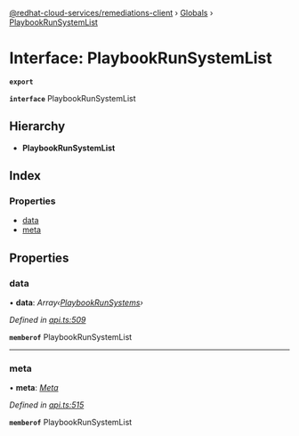 [@redhat-cloud-services/remediations-client](../README.md) › [Globals](../globals.md) › [PlaybookRunSystemList](playbookrunsystemlist.md)

# Interface: PlaybookRunSystemList

**`export`** 

**`interface`** PlaybookRunSystemList

## Hierarchy

* **PlaybookRunSystemList**

## Index

### Properties

* [data](playbookrunsystemlist.md#data)
* [meta](playbookrunsystemlist.md#meta)

## Properties

###  data

• **data**: *Array‹[PlaybookRunSystems](playbookrunsystems.md)›*

*Defined in [api.ts:509](https://github.com/RedHatInsights/javascript-clients/blob/master/packages/remediations/api.ts#L509)*

**`memberof`** PlaybookRunSystemList

___

###  meta

• **meta**: *[Meta](meta.md)*

*Defined in [api.ts:515](https://github.com/RedHatInsights/javascript-clients/blob/master/packages/remediations/api.ts#L515)*

**`memberof`** PlaybookRunSystemList
